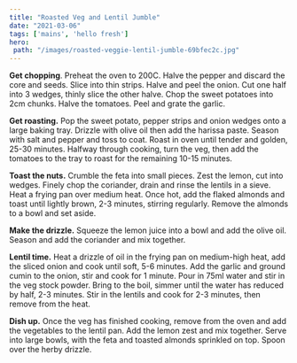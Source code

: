 ```yaml
---
title: "Roasted Veg and Lentil Jumble"
date: "2021-03-06"
tags: ['mains', 'hello fresh']
hero: 
 path: "/images/roasted-veggie-lentil-jumble-69bfec2c.jpg"
---
```


**Get chopping**. Preheat the oven to 200C. Halve the pepper and discard the core and seeds. Slice into thin strips. Halve and peel the onion. Cut one half into 3 wedges, thinly slice the other halve. Chop the sweet potatoes into 2cm chunks. Halve the tomatoes. Peel and grate the garlic.

**Get roasting.** Pop the sweet potato, pepper strips and onion wedges onto a large baking tray. Drizzle with olive oil then add the harissa paste. Season with salt and pepper and toss to coat. Roast in oven until tender and golden, 25-30 minutes. Halfway through cooking, turn the veg, then add the tomatoes to the tray to roast for the remaining 10-15 minutes.

**Toast the nuts.** Crumble the feta into small pieces. Zest the lemon, cut into wedges. Finely chop the coriander, drain and rinse the lentils in a sieve. Heat a frying pan over medium heat. Once hot, add the flaked almonds and toast until lightly brown, 2-3 minutes, stirring regularly. Remove the almonds to a bowl and set aside.

**Make the drizzle.** Squeeze the lemon juice into a bowl and add the olive oil. Season and add the coriander and mix together.

**Lentil time.** Heat a drizzle of oil in the frying pan on medium-high heat, add the sliced onion and cook until soft, 5-6 minutes. Add the garlic and ground cumin to the onion, stir and cook for 1 minute. Pour in 75ml water and stir in the veg stock powder. Bring to the boil, simmer until the water has reduced by half, 2-3 minutes. Stir in the lentils and cook for 2-3 minutes, then remove from the heat.

**Dish up.** Once the veg has finished cooking, remove from the oven and add the vegetables to the lentil pan. Add the lemon zest and mix together. Serve into large bowls, with the feta and toasted almonds sprinkled on top. Spoon over the herby drizzle.
